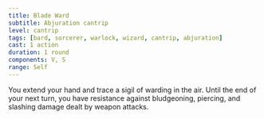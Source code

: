 ```yaml
---
title: Blade Ward
subtitle: Abjuration cantrip
level: cantrip
tags: [bard, sorcerer, warlock, wizard, cantrip, abjuration]
cast: 1 action
duration: 1 round
components: V, S
range: Self
---
```

You extend your hand and trace a sigil of warding in the air. Until the end of your next turn, you have resistance against bludgeoning, piercing, and slashing damage dealt by weapon attacks.